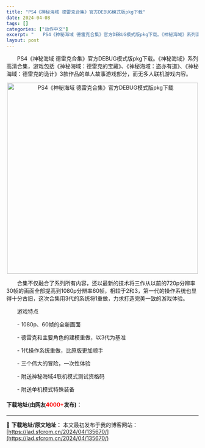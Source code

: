 ```yaml
---
title: "PS4《神秘海域 德雷克合集》官方DEBUG模式版pkg下载"
date: 2024-04-08
tags: []
categories: ["动作中文"]
excerpt: "　　PS4《神秘海域 德雷克合集》官方DEBUG模式版pkg下载。《神秘海域》系列高清合集，游戏包括《神秘海域：德雷克的宝藏》、《神秘海域：盗亦有道》、《神秘海域：德雷克的诡计》3款作品的单人故事游戏部分，而无多人联机游戏内容。 　　合集不仅融合了系列所有内容，还以最新的技术将三作从以前的720p分&hellip;"
layout: post
---
```


 <p>　　PS4《神秘海域 德雷克合集》官方DEBUG模式版pkg下载。《神秘海域》系列高清合集，游戏包括《神秘海域：德雷克的宝藏》、《神秘海域：盗亦有道》、《神秘海域：德雷克的诡计》3款作品的单人故事游戏部分，而无多人联机游戏内容。</p> <p align="center"><img align="" border="0" src="https://lad.sfcrom.cn/wp-content/uploads/2024/04/20240408_6613580563ee8.webp" width="500" alt="PS4《神秘海域 德雷克合集》官方DEBUG模式版pkg下载" /></p> <p>　　合集不仅融合了系列所有内容，还以最新的技术将三作从以前的720p分辨率30帧的画面全部提高到1080p分辨率60帧，相较于2和3，第一代的操作系统也显得十分古旧，这次合集用3代的系统将1重做，力求打造完美一致的游戏体验。</p> <p>　　游戏特点</p> <p>　　- 1080p、60帧的全新画面</p> <p>　　- 德雷克和主要角色的建模重做，以3代为基准</p> <p>　　- 1代操作系统重做，比原版更加顺手</p> <p>　　- 三个伟大的冒险，一次性体验</p> <p>　　- 附送神秘海域4联机模式测试资格码</p> <p>　　- 附送单机模式特殊装备</p> <p><h4>下载地址(由网友<font color="red">4000+</font>发布)：</h4></p> 

---
📖 **下载地址/原文地址：** 本文最初发布于我的博客网站：[https://lad.sfcrom.cn/2024/04/135670/](https://lad.sfcrom.cn/2024/04/135670/)

